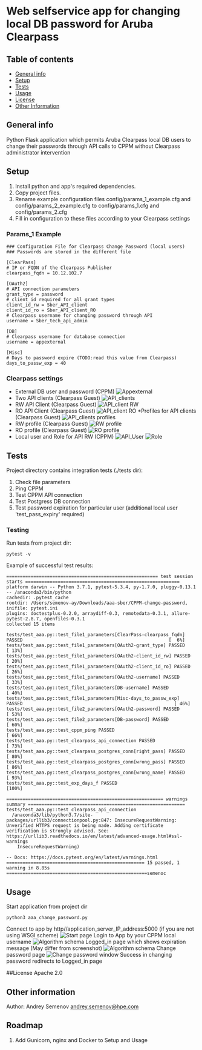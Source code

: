 # Web selfservice app for changing local DB password for Aruba Clearpass
## Table of contents
* [General info](#general-info)
* [Setup](#setup)
* [Tests](#tests)
* [Usage](#usage)
* [License](#license)
* [Other Information](#other-infirmation)


## General info
Python Flask application which permits Aruba Clearpass local DB users to change their passwords through API calls
to CPPM without Clearpass administrator intervention
	
## Setup
1. Install python and app's required dependencies.
2. Copy project files.
3. Rename example configuration files config/params_1_example.cfg and config/params_2_example.cfg to config/params_1.cfg and config/params_2.cfg
4. Fill in configuration to these files according to your Clearpass settings
### Params_1 Example
```
### Configuration File for Clearpass Change Password (local users)
### Passwords are stored in the different file

[ClearPass]
# IP or FQDN of the Clearpass Publisher
clearpass_fqdn = 10.12.102.7

[OAuth2]
# API connection parameters
grant_type = password
# client_id required for all grant types
client_id_rw = Sber_API_client
client_id_ro = Sber_API_client_RO
# Clearpass username for changing password through API
username = Sber_tech_api_admin

[DB]
# Clearpass username for database connection
username = appexternal

[Misc]
# Days to password expire (TODO:read this value from Clearpass)
days_to_passw_exp = 40
```
### Clearpass settings
* External DB user and password (CPPM)
![Appexternal](./images/appexternal.jpg)
* Two API clients (Clearpass Guest)
![API_clients](./images/apiclients.jpg)
* RW API Client (Clearpass Guest)
![API_client RW](./images/apiclientrw.jpg)
* RO API Client (Clearpass Guest)
![API_client RO](./images/apiclientro.jpg)
*Profiles for API clients (Clearpass Guest)
![API_clients profiles](./images/apiprofiles.jpg)
* RW profile (Clearpass Guest)
![RW profile](./images/rwprofile.jpg)
* RO profile (Clearpass Guest)
![RO profile](./images/roprofile.jpg)
* Local user and Role for API RW (CPPM)
![API_User](./images/api_user.jpg)
![Role](./images/role.jpg)

## Tests
Project directory contains integration tests (./tests dir):
1. Check file parameters
2. Ping CPPM
3. Test CPPM API connection
4. Test Postgress DB connection
5. Test password expiration for particular user (additional local user 'test_pass_expiry' required) 

### Testing
Run tests from project dir:
```
pytest -v
```
Example of successful test results:
```
======================================================== test session starts =========================================================
platform darwin -- Python 3.7.1, pytest-5.3.4, py-1.7.0, pluggy-0.13.1 -- /anaconda3/bin/python
cachedir: .pytest_cache
rootdir: /Users/semenov-ay/Downloads/aaa-sber/CPPM-change-password, inifile: pytest.ini
plugins: doctestplus-0.2.0, arraydiff-0.3, remotedata-0.3.1, allure-pytest-2.8.7, openfiles-0.3.1
collected 15 items                                                                                                                   

tests/test_aaa.py::test_file1_parameters[ClearPass-clearpass_fqdn] PASSED                                                      [  6%]
tests/test_aaa.py::test_file1_parameters[OAuth2-grant_type] PASSED                                                             [ 13%]
tests/test_aaa.py::test_file1_parameters[OAuth2-client_id_rw] PASSED                                                           [ 20%]
tests/test_aaa.py::test_file1_parameters[OAuth2-client_id_ro] PASSED                                                           [ 26%]
tests/test_aaa.py::test_file1_parameters[OAuth2-username] PASSED                                                               [ 33%]
tests/test_aaa.py::test_file1_parameters[DB-username] PASSED                                                                   [ 40%]
tests/test_aaa.py::test_file1_parameters[Misc-days_to_passw_exp] PASSED                                                        [ 46%]
tests/test_aaa.py::test_file2_parameters[OAuth2-password] PASSED                                                               [ 53%]
tests/test_aaa.py::test_file2_parameters[DB-password] PASSED                                                                   [ 60%]
tests/test_aaa.py::test_cppm_ping PASSED                                                                                       [ 66%]
tests/test_aaa.py::test_clearpass_api_connection PASSED                                                                        [ 73%]
tests/test_aaa.py::test_clearpass_postgres_conn[right_pass] PASSED                                                             [ 80%]
tests/test_aaa.py::test_clearpass_postgres_conn[wrong_pass] PASSED                                                             [ 86%]
tests/test_aaa.py::test_clearpass_postgres_conn[wrong_name] PASSED                                                             [ 93%]
tests/test_aaa.py::test_exp_days_f PASSED                                                                                      [100%]

========================================================== warnings summary ==========================================================
tests/test_aaa.py::test_clearpass_api_connection
  /anaconda3/lib/python3.7/site-packages/urllib3/connectionpool.py:847: InsecureRequestWarning: Unverified HTTPS request is being made. Adding certificate verification is strongly advised. See: https://urllib3.readthedocs.io/en/latest/advanced-usage.html#ssl-warnings
    InsecureRequestWarning)

-- Docs: https://docs.pytest.org/en/latest/warnings.html
=================================================== 15 passed, 1 warning in 8.85s ====================================================semenoc
```


## Usage

Start application from project dir
```
python3 aaa_change_password.py 
```
Connect to app by http//application_server_IP_address:5000
(if you are not using WSGI scheme)
![Start page](./images/start.jpg)
Login to App by your CPPM local username
![Algorithm schema](./images/login.jpg)
Logged_in page which shows expiration message (May differ from screenshot)
![Algorithm schema](./images/logged_in.jpg)
Change password page
![Change password window](./images/change_password.jpg)
Success in changing password redirects to Logged_in page

##License
Apache 2.0

## Other information
Author: Andrey Semenov andrey.semenov@hpe.com

## Roadmap
1. Add Gunicorn, nginx and Docker to Setup and Usage